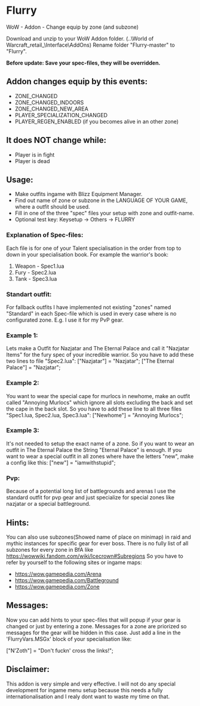# Flurry
WoW - Addon - Change equip by zone (and subzone)

Download and unzip to your WoW Addon folder. (..\World of Warcraft\_retail_\Interface\AddOns)
Rename folder "Flurry-master" to "Flurry".

__Before update: Save your spec-files, they will be overridden.__

## Addon changes equip by this events:
- ZONE_CHANGED
- ZONE_CHANGED_INDOORS
- ZONE_CHANGED_NEW_AREA
- PLAYER_SPECIALIZATION_CHANGED
- PLAYER_REGEN_ENABLED (if you becomes alive in an other zone)

## It does NOT change while:
- Player is in fight
- Player is dead

## Usage:
- Make outfits ingame with Blizz Equipment Manager.
- Find out name of zone or subzone in the LANGUAGE OF YOUR GAME, where a outfit should be used.
- Fill in one of the three "spec" files your setup with zone and outfit-name.
- Optional test key: Keysetup -> Others -> FLURRY 

### Explanation of Spec-files:
Each file is for one of your Talent specialisation in the order from top to down in your specialisation book.
For example the warrior's book:
1. Weapon - Spec1.lua
2. Fury   - Spec2.lua
3. Tank   - Spec3.lua

### Standart outfit:
For fallback outfits I have implemented not existing "zones" named "Standard" in each Spec-file which is used in every case where is no configurated zone. E.g. I use it for my PvP gear.

### Example 1:
Lets make a Outfit for Nazjatar and The Eternal Palace and call it "Nazjatar Items" for the fury spec of your incredible warrior.
So you have to add these two lines to file "Spec2.lua":
["Nazjatar"] = "Nazjatar";
["The Eternal Palace"] = "Nazjatar";

### Example 2:
You want to wear the special cape for murlocs in newhome, make an outfit called "Annoying Murlocs" which ignore all slots excluding the back and set the cape in the back slot.
So you have to add these line to all three files "Spec1.lua, Spec2.lua, Spec3.lua":
["Newhome"] = "Annoying Murlocs";

### Example 3:
It's not needed to setup the exact name of a zone.
So if you want to wear an outfit in The Eternal Palace the String "Eternal Palace" is enough.
If you want to wear a special outfit in all zones where have the letters "new", make a config like this:
["new"] = "iamwithstupid";

### Pvp:
Because of a potential long list of battlegrounds and arenas I use the standard outfit for pvp gear and just specialize for special zones like nazjatar or a special battleground.

## Hints:
You can also use subzones(Showed name of place on minimap) in raid and mythic instances for specific gear for ever boss.
There is no fully list of all subzones for every zone in BfA like https://wowwiki.fandom.com/wiki/Icecrown#Subregions
So you have to refer by yourself to the following sites or ingame maps:

- https://wow.gamepedia.com/Arena
- https://wow.gamepedia.com/Battleground
- https://wow.gamepedia.com/Zone 

## Messages:
Now you can add hints to your spec-files that will popup if your gear is changed or just by entering a zone.
Messages for a zone are priorized so messages for the gear will be hidden in this case.
Just add a line in the 'FlurryVars.MSGx' block of your specialisation like:

["N'Zoth"] = "Don't fuckn' cross the links!";

## Disclaimer:

This addon is very simple and very effective.
I will not do any special development for ingame menu setup because this needs a fully internationalisation
and I realy dont want to waste my time on that.

